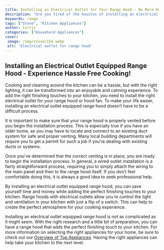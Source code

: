 ```yaml
---
title: Installing an Electrical Outlet for Your Range Hood - No More Hassle
description: "Are you tired of the hassles of installing an electrical outlet for your range hood Let this blogpost guide you through the simple step by step process for an easy stress-free installation"
keywords: range
tags: ["Stove", "Kitchen Appliances"]
author: Curtis
categories: ["Household Appliances"]
cover: 
 image: /img/stove/154.webp
 alt: 'Electrical outlet for range hood'
---
```

## Installing an Electrical Outlet Equipped Range Hood - Experience Hassle Free Cooking!

Cooking and cleaning around the kitchen can be a hassle, but with the right lighting, it can be transformed into an enjoyable and calming experience. To add the right finishing touches to your kitchen, you need to install the right electrical outlet for your range hood or hood fan. To make your life easier, installing an electrical outlet equipped range hood doesn’t have to be a difficult process. 

It is important to make sure that your range hood is properly vented before you begin the installation process. This is especially true if you have an older home, as you may have to locate and connect to an existing duct system for safe and proper venting. Many local building departments will require you to get a permit for such a job if you’re dealing with existing ducts or systems. 

Once you’ve determined that the correct venting is in place, you are ready to begin the installation process. In general, a wired outlet installation is a fairly straightforward process, requiring you to simply attach the wiring to the main panel and then to the range hood itself. If you don’t feel comfortable doing this, it is always a good idea to seek professional help. 

By installing an electrical outlet equipped range hood, you can save yourself time and money while adding the perfect finishing touches to your kitchen. Range hoods with electrical outlets allow you to control the light and ventilation in your kitchen with just a flip of a switch. This can help to create the perfect atmosphere for your cooking experience.

Installing an electrical outlet equipped range hood is not as complicated as it might seem. With the right research and a little bit of preparation, you can have a range hood that adds the perfect finishing touch to your kitchen. For more information on selecting the right appliances for your home, be sure to check out our [Overview of Top Appliances](./pages/appliance-overview). Having the right appliances can help take your kitchen to the next level.
